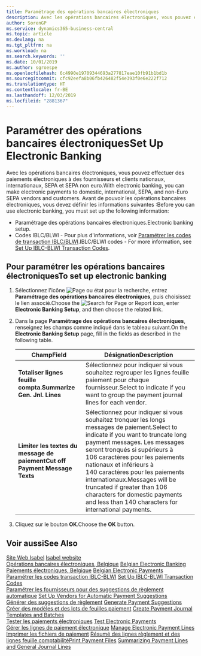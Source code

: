 ```yaml
---
title: Paramétrage des opérations bancaires électroniques
description: Avec les opérations bancaires électroniques, vous pouvez effectuer des paiements électroniques à des fournisseurs et clients nationaux, internationaux, SEPA et SEPA non euro.
author: SorenGP
ms.service: dynamics365-business-central
ms.topic: article
ms.devlang: na
ms.tgt_pltfrm: na
ms.workload: na
ms.search.keywords: ''
ms.date: 10/01/2019
ms.author: sgroespe
ms.openlocfilehash: 6c4990e19709344693a277817eae10fb91b1bd1b
ms.sourcegitcommit: cfc92eefa8b06fb426482f54e393f0e6e222f712
ms.translationtype: HT
ms.contentlocale: fr-BE
ms.lasthandoff: 12/03/2019
ms.locfileid: "2881367"
---
```

# <a name="set-up-electronic-banking"></a><span data-ttu-id="441aa-103">Paramétrer des opérations bancaires électroniques</span><span class="sxs-lookup"><span data-stu-id="441aa-103">Set Up Electronic Banking</span></span>
<span data-ttu-id="441aa-104">Avec les opérations bancaires électroniques, vous pouvez effectuer des paiements électroniques à des fournisseurs et clients nationaux, internationaux, SEPA et SEPA non euro.</span><span class="sxs-lookup"><span data-stu-id="441aa-104">With electronic banking, you can make electronic payments to domestic, international, SEPA, and non-Euro SEPA vendors and customers.</span></span> <span data-ttu-id="441aa-105">Avant de pouvoir les opérations bancaires électroniques, vous devez définir les informations suivantes :</span><span class="sxs-lookup"><span data-stu-id="441aa-105">Before you can use electronic banking, you must set up the following information:</span></span>  

- <span data-ttu-id="441aa-106">Paramétrage des opérations bancaires électroniques.</span><span class="sxs-lookup"><span data-stu-id="441aa-106">Electronic banking setup.</span></span>  
- <span data-ttu-id="441aa-107">Codes IBLC/BLWI - Pour plus d'informations, voir [Paramétrer les codes de transaction IBLC/BLWI](how-to-set-up-iblc-blwi-transaction-codes.md).</span><span class="sxs-lookup"><span data-stu-id="441aa-107">IBLC/BLWI codes - For more information, see [Set Up IBLC-BLWI Transaction Codes](how-to-set-up-iblc-blwi-transaction-codes.md).</span></span>  

## <a name="to-set-up-electronic-banking"></a><span data-ttu-id="441aa-108">Pour paramétrer les opérations bancaires électroniques</span><span class="sxs-lookup"><span data-stu-id="441aa-108">To set up electronic banking</span></span>  

1.  <span data-ttu-id="441aa-109">Sélectionnez l'icône ![Page ou état pour la recherche](../../media/ui-search/search_small.png "Icône Page ou état pour la recherche"), entrez **Paramétrage des opérations bancaires électroniques**, puis choisissez le lien associé.</span><span class="sxs-lookup"><span data-stu-id="441aa-109">Choose the ![Search for Page or Report](../../media/ui-search/search_small.png "Search for Page or Report icon") icon, enter **Electronic Banking Setup**, and then choose the related link.</span></span>  
2.  <span data-ttu-id="441aa-110">Dans la page **Paramétrage des opérations bancaires électroniques**, renseignez les champs comme indiqué dans le tableau suivant.</span><span class="sxs-lookup"><span data-stu-id="441aa-110">On the **Electronic Banking Setup** page, fill in the fields as described in the following table.</span></span>   

    |<span data-ttu-id="441aa-111">Champ</span><span class="sxs-lookup"><span data-stu-id="441aa-111">Field</span></span>|<span data-ttu-id="441aa-112">Désignation</span><span class="sxs-lookup"><span data-stu-id="441aa-112">Description</span></span>|  
    |---------------------------------|---------------------------------------|  
    |<span data-ttu-id="441aa-113">**Totaliser lignes feuille compta.**</span><span class="sxs-lookup"><span data-stu-id="441aa-113">**Summarize Gen. Jnl. Lines**</span></span>|<span data-ttu-id="441aa-114">Sélectionnez pour indiquer si vous souhaitez regrouper les lignes feuille paiement pour chaque fournisseur.</span><span class="sxs-lookup"><span data-stu-id="441aa-114">Select to indicate if you want to group the payment journal lines for each vendor.</span></span>|  
    |<span data-ttu-id="441aa-115">**Limiter les textes du message de paiement**</span><span class="sxs-lookup"><span data-stu-id="441aa-115">**Cut off Payment Message Texts**</span></span>|<span data-ttu-id="441aa-116">Sélectionnez pour indiquer si vous souhaitez tronquer les longs messages de paiement.</span><span class="sxs-lookup"><span data-stu-id="441aa-116">Select to indicate if you want to truncate long payment messages.</span></span> <span data-ttu-id="441aa-117">Les messages seront tronqués si supérieurs à 106 caractères pour les paiements nationaux et inférieurs à 140 caractères pour les paiements internationaux.</span><span class="sxs-lookup"><span data-stu-id="441aa-117">Messages will be truncated if greater than 106 characters for domestic payments and less than 140 characters for international payments.</span></span>|  
 
3.  <span data-ttu-id="441aa-118">Cliquez sur le bouton **OK**.</span><span class="sxs-lookup"><span data-stu-id="441aa-118">Choose the **OK** button.</span></span>  

## <a name="see-also"></a><span data-ttu-id="441aa-119">Voir aussi</span><span class="sxs-lookup"><span data-stu-id="441aa-119">See Also</span></span>  
 <span data-ttu-id="441aa-120">[Site Web Isabel](https://go.microsoft.com/fwlink/?LinkId=210323) </span><span class="sxs-lookup"><span data-stu-id="441aa-120">[Isabel website](https://go.microsoft.com/fwlink/?LinkId=210323) </span></span>  
 <span data-ttu-id="441aa-121">[Opérations bancaires électroniques, Belgique](belgian-electronic-banking.md) </span><span class="sxs-lookup"><span data-stu-id="441aa-121">[Belgian Electronic Banking](belgian-electronic-banking.md) </span></span>  
 <span data-ttu-id="441aa-122">[Paiements électroniques, Belgique](belgian-electronic-payments.md) </span><span class="sxs-lookup"><span data-stu-id="441aa-122">[Belgian Electronic Payments](belgian-electronic-payments.md) </span></span>  
 <span data-ttu-id="441aa-123">[Paramétrer les codes transaction IBLC-BLWI](how-to-set-up-iblc-blwi-transaction-codes.md) </span><span class="sxs-lookup"><span data-stu-id="441aa-123">[Set Up IBLC-BLWI Transaction Codes](how-to-set-up-iblc-blwi-transaction-codes.md) </span></span>  
 <span data-ttu-id="441aa-124">[Paramétrer les fournisseurs pour des suggestions de règlement automatique](how-to-set-up-vendors-for-automatic-payment-suggestions.md) </span><span class="sxs-lookup"><span data-stu-id="441aa-124">[Set Up Vendors for Automatic Payment Suggestions](how-to-set-up-vendors-for-automatic-payment-suggestions.md) </span></span>  
 <span data-ttu-id="441aa-125">[Générer des suggestions de règlement](how-to-generate-payment-suggestions.md) </span><span class="sxs-lookup"><span data-stu-id="441aa-125">[Generate Payment Suggestions](how-to-generate-payment-suggestions.md) </span></span>  
 <span data-ttu-id="441aa-126">[Créer des modèles et des lots de feuilles paiement](how-to-create-payment-journal-templates-and-batches.md) </span><span class="sxs-lookup"><span data-stu-id="441aa-126">[Create Payment Journal Templates and Batches](how-to-create-payment-journal-templates-and-batches.md) </span></span>  
 <span data-ttu-id="441aa-127">[Tester les paiements électroniques](how-to-test-electronic-payments.md) </span><span class="sxs-lookup"><span data-stu-id="441aa-127">[Test Electronic Payments](how-to-test-electronic-payments.md) </span></span>  
 <span data-ttu-id="441aa-128">[Gérer les lignes de paiement électronique](how-to-manage-electronic-payment-lines.md) </span><span class="sxs-lookup"><span data-stu-id="441aa-128">[Manage Electronic Payment Lines](how-to-manage-electronic-payment-lines.md) </span></span>  
 <span data-ttu-id="441aa-129">[Imprimer les fichiers de paiement](how-to-print-payment-files.md) [Résumé des lignes règlement et des lignes feuille comptabilité](summarizing-payment-lines-and-general-journal-lines.md)</span><span class="sxs-lookup"><span data-stu-id="441aa-129">[Print Payment Files](how-to-print-payment-files.md) [Summarizing Payment Lines and General Journal Lines](summarizing-payment-lines-and-general-journal-lines.md)</span></span>
